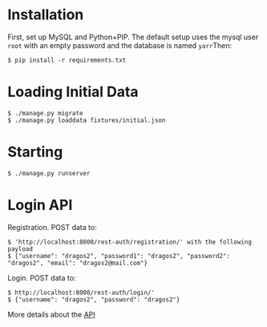 Installation
============

First, set up MySQL and Python+PIP. The default setup uses the mysql
user `root` with an empty password and the database is named `yarr`Then:

    $ pip install -r requirements.txt


Loading Initial Data
====================

    $ ./manage.py migrate
    $ ./manage.py loaddata fixtures/initial.json


Starting
========

    $ ./manage.py runserver


Login API
=========

Registration.
POST data to:

	$ 'http://localhost:8000/rest-auth/registration/' with the following payload
	$ {"username": "dragos2", "password1": "dragos2", "password2": "dragos2", "email": "dragos2@mail.com"}

Login.
POST data to:

	$ http://localhost:8000/rest-auth/login/'
	$ {"username": "dragos2", "password": "dragos2"}

More details about the [API](http://django-rest-auth.readthedocs.org/en/latest/api_endpoints.html)
